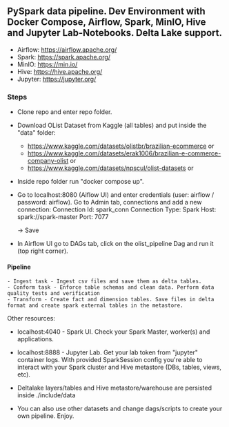 ## PySpark data pipeline. Dev Environment with Docker Compose, Airflow, Spark, MinIO, Hive and Jupyter Lab-Notebooks. Delta Lake support.

- Airflow: https://airflow.apache.org/
- Spark: https://spark.apache.org/
- MinIO: https://min.io/
- Hive: https://hive.apache.org/
- Jupyter: https://jupyter.org/

### Steps

- Clone repo and enter repo folder.
- Download OList Dataset from Kaggle (all tables) and put inside the "data" folder: 
    - https://www.kaggle.com/datasets/olistbr/brazilian-ecommerce or
    - https://www.kaggle.com/datasets/erak1006/brazilian-e-commerce-company-olist or
    - https://www.kaggle.com/datasets/npscul/olist-datasets or
- Inside repo folder run "docker compose up".
- Go to localhost:8080 (Aiflow UI) and enter credentials (user: airflow / password: airflow). Go to Admin tab, connections and add a new connection:
    Connection Id: spark_conn
    Connection Type: Spark
    Host: spark://spark-master
    Port: 7077

    -> Save

- In Airflow UI go to DAGs tab, click on the olist_pipeline Dag and run it (top right corner).

#### Pipeline 
    - Ingest task - Ingest csv files and save them as delta tables.
    - Conform task - Enforce table schemas and clean data. Perform data quality tests and verification
    - Transform - Create fact and dimension tables. Save files in delta format and create spark external tables in the metastore.

  
Other resources:
- localhost:4040 - Spark UI. Check your Spark Master, worker(s) and applications.
- localhost:8888 - Jupyter Lab. Get your lab token from "jupyter" container logs. With provided SparkSession config you're able to interact with your Spark cluster and Hive metastore (DBs, tables, views, etc). 
- Deltalake layers/tables and Hive metastore/warehouse are persisted inside ./include/data

- You can also use other datasets and change dags/scripts to create your own pipeline. Enjoy.


